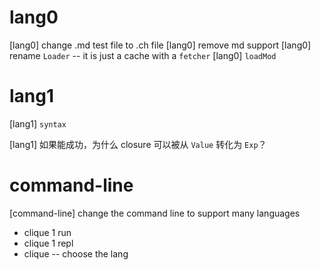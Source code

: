 # lang0

[lang0] change .md test file to .ch file
[lang0] remove md support
[lang0] rename `Loader` -- it is just a cache with a `fetcher`
[lang0] `loadMod`

# lang1

[lang1] `syntax`

[lang1] 如果能成功，为什么 closure 可以被从 `Value` 转化为 `Exp`？

# command-line

[command-line] change the command line to support many languages

- clique 1 run
- clique 1 repl
- clique -- choose the lang
